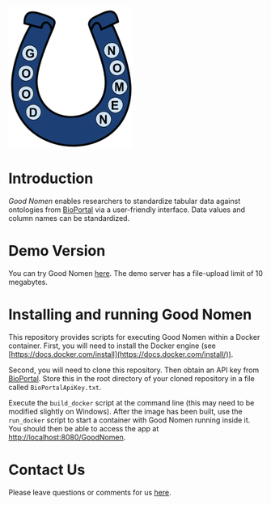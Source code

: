 ![GoodNomen logo](www/Logo.png)

# Introduction

*Good Nomen* enables researchers to standardize tabular data against ontologies from [BioPortal](https://bioportal.bioontology.org/) via a user-friendly interface. Data values and column names can be standardized.

# Demo Version

You can try Good Nomen [here](https://bioapps.byu.edu/GoodNomen). The demo server has a file-upload limit of 10 megabytes.

# Installing and running Good Nomen

This repository provides scripts for executing Good Nomen within a Docker container. First, you will need to install the Docker engine (see [https://docs.docker.com/install](https://docs.docker.com/install/)).

Second, you will need to clone this repository. Then obtain an API key from [BioPortal](https://www.bioontology.org/wiki/BioPortal_Help#Getting_an_API_key). Store this in the root directory of your cloned repository in a file called `BioPortalApiKey.txt`.

Execute the `build_docker` script at the command line (this may need to be modified slightly on Windows). After the image has been built, use the `run_docker` script to start a container with Good Nomen running inside it. You should then be able to access the app at [http://localhost:8080/GoodNomen](http://localhost:8080/GoodNomen).

# Contact Us

Please leave questions or comments for us [here](https://github.com/srp33/GoodNomen/issues).
